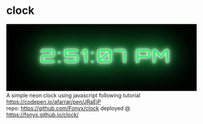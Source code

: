 # clock
![Screenshot](https://github.com/Fonyx/clock/blob/main/Assets/screenshot.png?raw=true "A Neon Green Clock")  
A simple neon clock using javascript following tutorial https://codepen.io/afarrar/pen/JRaEjP  
repo: https://github.com/Fonyx/clock
deployed @ https://fonyx.github.io/clock/

